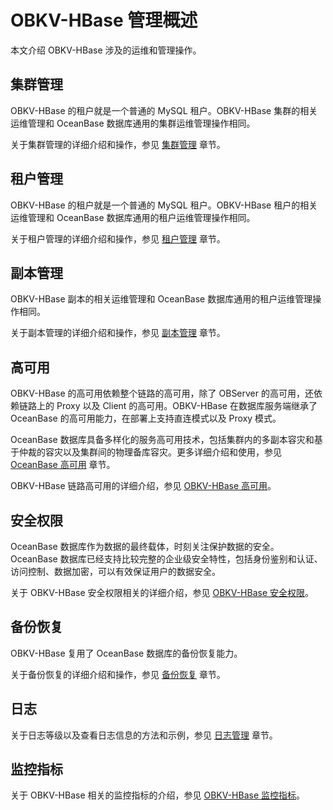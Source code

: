 # OBKV-HBase 管理概述

本文介绍 OBKV-HBase 涉及的运维和管理操作。  

## 集群管理

OBKV-HBase 的租户就是一个普通的 MySQL 租户。OBKV-HBase 集群的相关运维管理和 OceanBase 数据库通用的集群运维管理操作相同。 

关于集群管理的详细介绍和操作，参见 [集群管理](../../../600.manage/100.cluster-management/100.cluster-management-overview.md) 章节。 

## 租户管理

OBKV-HBase 的租户就是一个普通的 MySQL 租户。OBKV-HBase 租户的相关运维管理和 OceanBase 数据库通用的租户运维管理操作相同。  

关于租户管理的详细介绍和操作，参见 [租户管理](../../../600.manage/200.tenant-management/100.tenant-introduction.md) 章节。  

## 副本管理

OBKV-HBase 副本的相关运维管理和 OceanBase 数据库通用的租户运维管理操作相同。 

关于副本管理的详细介绍和操作，参见 [副本管理](../../../600.manage/300.replica-management/100.replica-introduction.md) 章节。  

## 高可用

OBKV-HBase 的高可用依赖整个链路的高可用，除了 OBServer 的高可用，还依赖链路上的 Proxy 以及 Client 的高可用。OBKV-HBase 在数据库服务端继承了 OceanBase 的高可用能力，在部署上支持直连模式以及 Proxy 模式。  

OceanBase 数据库具备多样化的服务高可用技术，包括集群内的多副本容灾和基于仲裁的容灾以及集群间的物理备库容灾。更多详细介绍和使用，参见 [OceanBase 高可用](../../../600.manage/400.high-availability/100.disaster-recovery-management-overview.md) 章节。  

OBKV-HBase 链路高可用的详细介绍，参见 [OBKV-HBase 高可用](../300.obkv-hbase-manage/50.obkv-hbase-high-availability.md)。  

## 安全权限

OceanBase 数据库作为数据的最终载体，时刻关注保护数据的安全。OceanBase 数据库已经支持比较完整的企业级安全特性，包括身份鉴别和认证、访问控制、数据加密，可以有效保证用户的数据安全。

关于 OBKV-HBase 安全权限相关的详细介绍，参见 [OBKV-HBase 安全权限](../300.obkv-hbase-manage/100.obkv-hbase-security.md)。  

## 备份恢复

OBKV-HBase 复用了 OceanBase 数据库的备份恢复能力。 

关于备份恢复的详细介绍和操作，参见 [备份恢复](../../../600.manage/600.backup-and-recovery/100.overview-of-physical-backup-and-recovery.md) 章节。  

## 日志

关于日志等级以及查看日志信息的方法和示例，参见 [日志管理](../../../600.manage/800.logging/100.logging-overview.md) 章节。  

## 监控指标

关于 OBKV-HBase 相关的监控指标的介绍，参见 [OBKV-HBase 监控指标](../../../650.obkv/200.obkv-hbase/300.obkv-hbase-manage/200.obkv-hbase-monitor-items.md)。  
